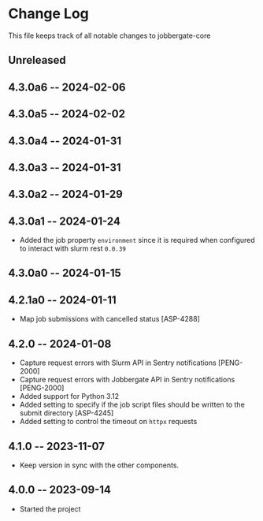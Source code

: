 # Change Log

This file keeps track of all notable changes to jobbergate-core

## Unreleased


## 4.3.0a6 -- 2024-02-06
## 4.3.0a5 -- 2024-02-02
## 4.3.0a4 -- 2024-01-31
## 4.3.0a3 -- 2024-01-31
## 4.3.0a2 -- 2024-01-29
## 4.3.0a1 -- 2024-01-24
- Added the job property `environment` since it is required when configured to interact with slurm rest `0.0.39`

## 4.3.0a0 -- 2024-01-15
## 4.2.1a0 -- 2024-01-11

- Map job submissions with cancelled status [ASP-4288]

## 4.2.0 -- 2024-01-08

- Capture request errors with Slurm API in Sentry notifications [PENG-2000]
- Capture request errors with Jobbergate API in Sentry notifications [PENG-2000]
- Added support for Python 3.12
- Added setting to specify if the job script files should be written to the submit directory [ASP-4245]
- Added setting to control the timeout on `httpx` requests

## 4.1.0 -- 2023-11-07

- Keep version in sync with the other components.

## 4.0.0 -- 2023-09-14

- Started the project

